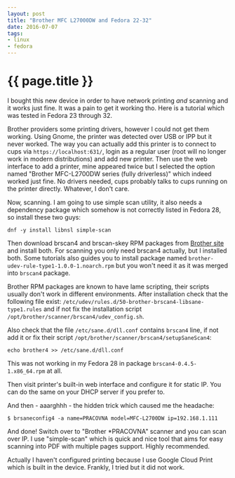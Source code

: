 ```yaml
---
layout: post
title: "Brother MFC L27000DW and Fedora 22-32"
date: 2016-07-07
tags:
- linux
- fedora
---
```

{{ page.title }}
================

I bought this new device in order to have network printing *and* scanning and
it works just fine. It was a pain to get it working tho. Here is a tutorial
which was tested in Fedora 23 through 32.

Brother providers some printing drivers, however I could not get them working.
Using Gnome, the printer was detected over USB or IPP but it never worked. The
way you can actually add this printer is to connect to cups via
`https://localhost:631/`, login as a regular user (root will no longer work in
modern distributions) and add new printer. Then use the web interface to add a
printer, mine appeared twice but I selected the option named "Brother
MFC-L2700DW series (fully driverless)" which indeed worked just fine. No
drivers needed, cups probably talks to cups running on the printer directly.
Whatever, I don't care.

Now, scanning. I am going to use simple scan utility, it also needs a
dependency package which somehow is not correctly listed in Fedora 28, so
install these two guys:

    dnf -y install libnsl simple-scan

Then download brscan4 and brscan-skey RPM packages from [Brother
site](http://support.brother.com/g/s/id/linux/en/download_scn.html) and install
both. For scanning you only need brscan4 actually, but I installed both. Some
tutorials also guides you to install package named
`brother-udev-rule-type1-1.0.0-1.noarch.rpm` but you won't need it as it was
merged into `brscan4` package.

Brother RPM packages are known to have lame scripting, their scripts usually
don't work in different environments. After installation check that the
following file exist:
`/etc/udev/rules.d/50-brother-brscan4-libsane-type1.rules` and if not fix the
installation script `/opt/brother/scanner/brscan4/udev_config.sh`.

Also check that the file `/etc/sane.d/dll.conf` contains `brscan4` line, if not
add it or fix their script `/opt/brother/scanner/brscan4/setupSaneScan4`:

    echo brother4 >> /etc/sane.d/dll.conf

This was not working in my Fedora 28 in package `brscan4-0.4.5-1.x86_64.rpm` at
all.

Then visit printer's built-in web interface and configure it for static IP. You
can do the same on your DHCP server if you prefer to.

And then - aaarghhh - the hidden trick which caused me the headache:

    $ brsaneconfig4 -a name=PRACOVNA model=MFC-L2700DW ip=192.168.1.111

And done! Switch over to "Brother *PRACOVNA" scanner and you can scan over IP.
I use "simple-scan" which is quick and nice tool that aims for easy scanning
into PDF with multiple pages support. Highly recommended.

Actually I haven't configured printing because I use Google Cloud Print which
is built in the device. Frankly, I tried but it did not work.
